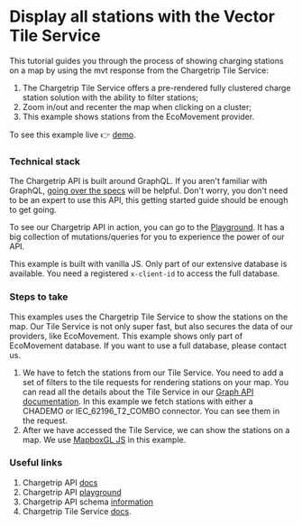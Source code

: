 # Display all stations with the Vector Tile Service

This tutorial guides you through the process of showing charging stations on a map by using the mvt response from the Chargetrip Tile Service:

1. The Chargetrip Tile Service offers a pre-rendered fully clustered charge station solution with the ability to filter stations;
2. Zoom in/out and recenter the map when clicking on a cluster;
3. This example shows stations from the EcoMovement provider.

To see this example live 👉 [demo](https://chargetrip.github.io/examples/tile-server/).

### Technical stack

The Chargetrip API is built around GraphQL. If you aren't familiar with GraphQL, [going over the specs](https://graphql.org/learn/) will be helpful. Don't worry, you don't need to be an expert to use this API, this getting started guide should be enough to get going.

To see our Chargetrip API in action, you can go to the [Playground](https://playground.chargetrip.com/). It has a big collection of mutations/queries for you to experience the power of our API.

This example is built with vanilla JS. Only part of our extensive database is available. You need a registered `x-client-id` to access the full database.

### Steps to take

This examples uses the Chargetrip Tile Service to show the stations on the map. Our Tile Service is not only super fast, but also secures the data of our providers, like EcoMovement. This example shows only part of EcoMovement database. If you want to use a full database, please contact us.

1. We have to fetch the stations from our Tile Service. You need to add a set of filters to the tile requests for rendering stations on your map. You can read all the details about the Tile Service in our [Graph API documentation](https://developers.chargetrip.com/API-Reference/Tile-Service/introduction). In this example we fetch stations with either a CHADEMO or IEC_62196_T2_COMBO connector. You can see them in the request.
2. After we have accessed the Tile Service, we can show the stations on a map. We use [MapboxGL JS](https://docs.mapbox.com/mapbox-gl-js/overview/#quickstart) in this example.

### Useful links

1. Chargetrip API [docs](https://developers.chargetrip.com/)
2. Chargetrip API [playground](https://playground.chargetrip.com/)
3. Chargetrip API schema [information](https://voyager.chargetrip.com/)
4. Chargetrip Tile Service [docs](https://developers.chargetrip.com/API-Reference/Tile-Service/introduction).
